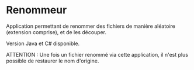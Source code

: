 # Renommeur
Application permettant de renommer des fichiers de manière aléatoire (extension comprise), et de les découper.

Version Java et C# disponible.

ATTENTION : Une fois un fichier renommé via cette application, il n'est plus possible de restaurer le nom d'origine. 

